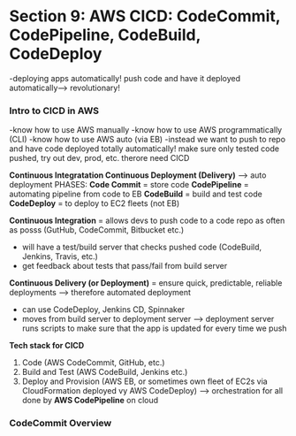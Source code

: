 # Section 9: AWS CICD: CodeCommit, CodePipeline, CodeBuild, CodeDeploy 
-deploying apps automatically! push code and have it deployed automatically--> revolutionary!

### Intro to CICD in AWS 
-know how to use AWS manually
-know how to use AWS programmatically (CLI)
-know how to use AWS auto (via EB)
-instead we want to push to repo and have code deployed totally automatically! make sure only tested code pushed, try out dev, prod, etc. therore need CICD 

**Continuous Integratation Continuous Deployment (Delivery)** --> auto deployment 
PHASES:
**Code Commit** = store code 
**CodePipeline** = automating pipeline from code to EB 
**CodeBuild** = build and test code 
**CodeDeploy** = to deploy to EC2 fleets (not EB)

**Continuous Integration** = allows devs to push code to a code repo as often as posss (GutHub, CodeCommit, Bitbucket etc.)
* will have a test/build server that checks pushed code (CodeBuild, Jenkins, Travis, etc.)
* get feedback about tests that pass/fail from build server

**Continuous Delivery (or Deployment)** = ensure quick, predictable, reliable deployments --> therefore automated deployment
* can use CodeDeploy, Jenkins CD, Spinnaker
* moves from build server to deployment server --> deployment server runs scripts to make sure that the app is updated for every time we push

**Tech stack for CICD**
1. Code (AWS CodeCommit, GitHub, etc.)
1. Build and Test (AWS CodeBuild, Jenkins etc.)
1. Deploy and Provision (AWS EB, or sometimes own fleet of EC2s via CloudFormation deployed vy AWS CodeDeploy)
--> orchestration for all done by **AWS CodePipeline** on cloud

### CodeCommit Overview